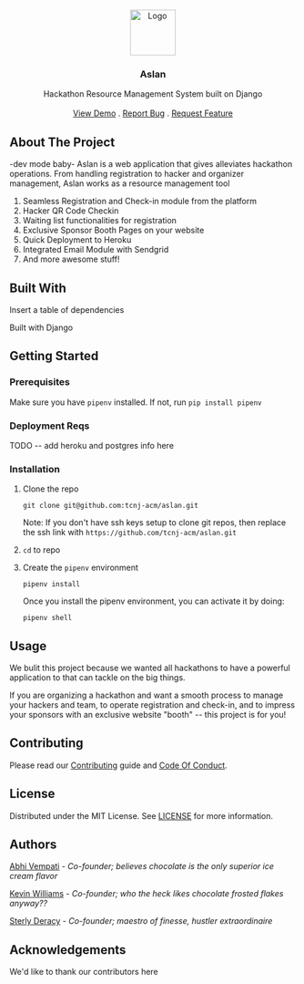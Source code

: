  <br/>

<p align="center">
  <a href="https://github.com/tcnj-acm/aslan">
    <img src="" alt="Logo" width="80" height="80">
  </a>


  <h3 align="center">Aslan</h3>

  <p align="center">
    Hackathon Resource Management System built on Django
    <br/>
    <br/>
    <a href="https://github.com/tcnj-acm/aslan">View Demo</a>
    .
    <a href="https://github.com/tcnj-acm/aslan/issues">Report Bug</a>
    .
    <a href="https://github.com/tcnj-acm/aslan/issues">Request Feature</a>
  </p>


</p>



## About The Project

-dev mode baby-
Aslan is a web application that gives alleviates hackathon operations. From handling registration to hacker and organizer management, Aslan works as a resource management tool

1. Seamless Registration and Check-in module from the platform
2. Hacker QR Code Checkin
3. Waiting list functionalities for registration
4. Exclusive Sponsor Booth Pages on your website
5. Quick Deployment to Heroku
6. Integrated Email Module with Sendgrid
7. And more awesome stuff!



## Built With

Insert a table of dependencies

Built with Django



## Getting Started

### Prerequisites

Make sure you have `pipenv` installed. If not, run `pip install pipenv`

### Deployment Reqs

TODO -- add heroku and postgres info here

### Installation


1. Clone the repo

   ```shell
   git clone git@github.com:tcnj-acm/aslan.git
   ```

   

   Note: If you don't have ssh keys setup to clone git repos, then replace the ssh link with `https://github.com/tcnj-acm/aslan.git`

2. `cd` to repo


4. Create the `pipenv` environment

   ```shell
   pipenv install
   ```

   Once you install the pipenv environment, you can activate it by doing:
   
   ```shell
   pipenv shell
   ```

## Usage

We bulit this project because we wanted all hackathons to have a powerful application to that can tackle on the big things. 

If you are organizing a hackathon and want a smooth process to manage your hackers and team, to operate registration and check-in, and to impress your sponsors with an exclusive website "booth" -- this project is for you!

## Contributing

Please read our [Contributing](https://github.com/tcnj-acm/aslan/blob/main/.github/CONTRIBUTING.md) guide and [Code Of Conduct](https://github.com/tcnj-acm/aslan/blob/main/.github/CODE_OF_CONDUCT.md).

## License

Distributed under the MIT License. See [LICENSE](https://github.com/tcnj-acm/aslan/blob/main/LICENSE.md) for more information.

## Authors

[Abhi Vempati](https://github.com/abhivemp) - *Co-founder; believes chocolate is the only superior ice cream flavor*

[Kevin Williams](https://github.com/kvnwill) - *Co-founder; who the heck likes chocolate frosted flakes anyway??* 

[Sterly Deracy](https://github.com/sderacy) - *Co-founder; maestro of finesse, hustler extraordinaire* 

## Acknowledgements

We'd like to thank our contributors here

